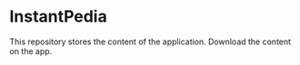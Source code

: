 # InstantPedia

This repository stores the content of the application. Download the content on the app.
